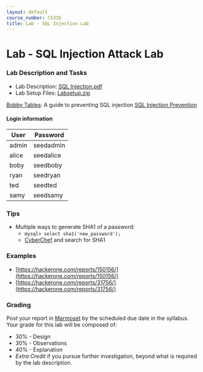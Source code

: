 ```yaml
---
layout: default
course_number: CS335
title: Lab - SQL Injection Lab
---
```


# Lab - SQL Injection Attack Lab

### Lab Description and Tasks

- Lab Description: [SQL Injection.pdf](sqli\Web_SQL_Injection.pdf)
- Lab Setup Files: [Labsetup.zip](sqli\Labsetup.zip)

[Bobby Tables](https://bobby-tables.com/): A guide to preventing SQL injection
[SQL Injection Prevention](https://cheatsheetseries.owasp.org/cheatsheets/SQL_Injection_Prevention_Cheat_Sheet.html)

#### Login information

| User  | Password  |
| ----- | --------- |
| admin | seedadmin |
| alice | seedalice |
| boby  | seedboby  |
| ryan  | seedryan  |
| ted   | seedted   |
| samy  | seedsamy  |

### Tips

- Multiple ways to generate SHA1 of a password:
  - ```mysql> select sha1('new_password');```
  - [CyberChef](https://gchq.github.io/CyberChef/) and search for SHA1

### Examples
- [https://hackerone.com/reports/150156/](https://hackerone.com/reports/150156/)
- [https://hackerone.com/reports/31756/](https://hackerone.com/reports/31756/)

### Grading

Post your report in [Marmoset](https://cs.ycp.edu/marmoset) by the scheduled due date in the syllabus. Your grade for this lab will be composed of:
- 30% - Design
- 30% - Observations
- 40% - Explanation
- *Extra Credit* if you pursue further investigation, beyond what is required by the lab description.
